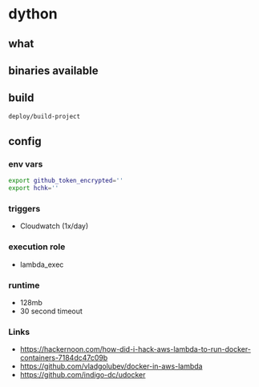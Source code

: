 # dython


## what

## binaries available

## build
```bash
deploy/build-project
```

## config
### env vars
```bash
export github_token_encrypted=''
export hchk=''
```

### triggers
- Cloudwatch (1x/day)

### execution role
- lambda_exec

### runtime
- 128mb
- 30 second timeout

### Links
- <https://hackernoon.com/how-did-i-hack-aws-lambda-to-run-docker-containers-7184dc47c09b>
- <https://github.com/vladgolubev/docker-in-aws-lambda>
- <https://github.com/indigo-dc/udocker>
